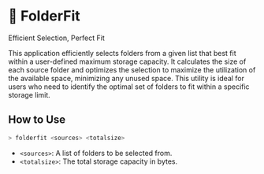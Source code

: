 # 📂 FolderFit 
Efficient Selection, Perfect Fit

This application efficiently selects folders from a given list that best fit within a user-defined maximum storage capacity. It calculates the size of each source folder and optimizes the selection to maximize the utilization of the available space, minimizing any unused space. This utility is ideal for users who need to identify the optimal set of folders to fit within a specific storage limit.

## How to Use

```sh
> folderfit <sources> <totalsize>
```

- `<sources>`: A list of folders to be selected from.
- `<totalsize>`: The total storage capacity in bytes.
